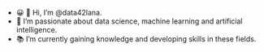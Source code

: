 - :grinning: :wave: Hi, I’m @data42lana.
- :seedling: I’m passionate about data science, machine learning and artificial intelligence.
- :books: I’m currently gaining knowledge and developing skills in these fields.



